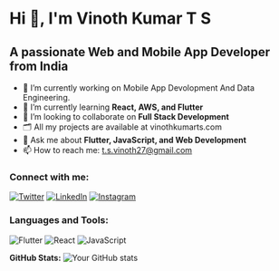 # Hi 👋, I'm Vinoth Kumar T S

## A passionate Web and Mobile App Developer from India 

- 🔭 I’m currently working on Mobile App Devolopment And Data Engineering.
- 🌱 I’m currently learning **React, AWS, and Flutter**
- 👯 I’m looking to collaborate on **Full Stack Development**
- 🗂 All my projects are available at vinothkumarts.com
- 💬 Ask me about **Flutter, JavaScript, and Web Development**
- 📫 How to reach me: t.s.vinoth27@gmail.com

### Connect with me:
[![Twitter](https://img.shields.io/badge/Twitter-1DA1F2?style=for-the-badge&logo=twitter&logoColor=white)](https://twitter.com/your_twitter)
[![LinkedIn](https://img.shields.io/badge/LinkedIn-0A66C2?style=for-the-badge&logo=linkedin&logoColor=white)](https://linkedin.com/in/your_linkedin)
[![Instagram](https://img.shields.io/badge/Instagram-E4405F?style=for-the-badge&logo=instagram&logoColor=white)](https://instagram.com/your_instagram)

### Languages and Tools:
![Flutter](https://img.shields.io/badge/Flutter-02569B?style=for-the-badge&logo=flutter&logoColor=white)
![React](https://img.shields.io/badge/React-20232A?style=for-the-badge&logo=react&logoColor=61DAFB)
![JavaScript](https://img.shields.io/badge/JavaScript-F7DF1E?style=for-the-badge&logo=javascript&logoColor=black)

**GitHub Stats:**
![Your GitHub stats](https://github-readme-stats.vercel.app/api?username=your_username&show_icons=true&theme=radical)
